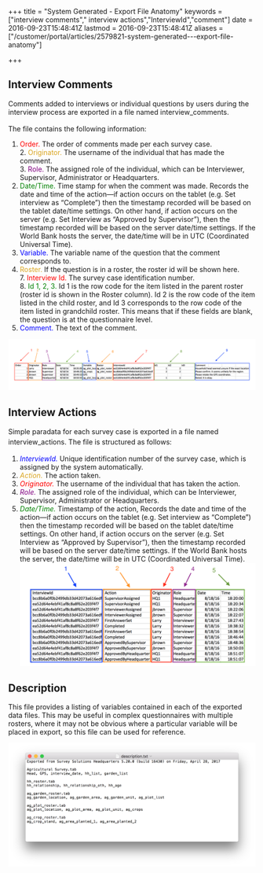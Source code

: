 +++
title = "System Generated - Export File Anatomy"
keywords = ["interview comments"," interview actions","InterviewId","comment"]
date = 2016-09-23T15:48:41Z
lastmod = 2016-09-23T15:48:41Z
aliases = ["/customer/portal/articles/2579821-system-generated---export-file-anatomy"]

+++

Interview Comments   
---------------------

Comments added to interviews or individual questions by users during the
interview process are exported in a file named interview\_comments.  
   
The file contains the following information:  
  
1. <span style="color:#FF0000;">Order.</span> The order of comments made
per each survey case.  
2. <span style="color:#DAA520;">Originator.</span> The username of the
individual that has made the comment.  
3. <span style="color:#800080;">Role.</span> The assigned role of the
individual, which can be Interviewer, Supervisor, Administrator or
Headquarters.  
4. <span style="color:#008000;">Date/Time.</span> Time stamp for when
the comment was made. Records the date and time of the action—if action
occurs on the tablet (e.g. Set interview as “Complete”) then the
timestamp recorded will be based on the tablet date/time settings. On
other hand, if action occurs on the server (e.g. Set Interview as
“Approved by Supervisor”), then the timestamp recorded will be based on
the server date/time settings. If the World Bank hosts the server, the
date/time will be in UTC (Coordinated Universal Time).  
5. <span style="color:#0000FF;">Variable.</span> The variable name of
the question that the comment corresponds to.  
6. <span style="color:#DAA520;">Roster. </span>If the question is in a
roster, the roster id will be shown here.  
7. <span style="color:#FF0000;">Interview Id. </span>The survey case
identification number.  
8. <span style="color:#008000;">Id 1, 2, 3.</span> Id 1 is the row code
for the item listed in the parent roster (roster id is shown in the
Roster column). Id 2 is the row code of the item listed in the child
roster, and Id 3 corresponds to the row code of the item listed in
grandchild roster. This means that if these fields are blank, the
question is at the questionnaire level.  
9. <span style="color:#0000FF;">Comment. </span>The text of the comment.

  
  
![](images/676787.png)

Interview Actions 
------------------

<span style="line-height: 20.8px;">Simple paradata for each survey case
is exported in a file named interview\_actions. The file is structured
as follows:</span>

1.  <span style="color: rgb(0, 0, 255);">*InterviewId.*</span> Unique
    identification number of the survey case, which is assigned by the
    system automatically.  
2.  <span style="color: rgb(218, 165, 32);">*Action.* </span>The action
    taken.
3.  <span style="color: rgb(255, 0, 0);">*Originator.* </span>The
    username of the individual that has taken the <span
    class="underline">action</span>.  
4.  <span style="color: rgb(128, 0, 128);">*Role.*</span> The assigned
    role of the individual, which can be Interviewer, Supervisor,
    Administrator or Headquarters.
5.  <span style="color: rgb(0, 128, 0);">*Date/Time.*</span> Timestamp
    of the action, Records the date and time of the action—if action
    occurs on the tablet (e.g. Set interview as “Complete”) then the
    timestamp recorded will be based on the tablet date/time settings.
    On other hand, if action occurs on the server (e.g. Set Interview as
    “Approved by Supervisor”), then the timestamp recorded will be based
    on the server date/time settings. If the World Bank hosts the
    server, the date/time will be in UTC (Coordinated Universal
    Time).![](images/676791.png)

 Description
------------

This file provides a listing of variables contained in each of the
exported data files. This may be useful in complex questionnaires with
multiple rosters, where it may not be obvious where a particular
variable will be placed in export, so this file can be used for
reference.  
  
![](images/773032.png)
